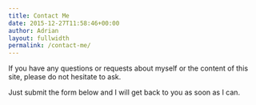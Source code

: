 ```yaml
---
title: Contact Me
date: 2015-12-27T11:58:46+00:00
author: Adrian
layout: fullwidth
permalink: /contact-me/
---
```

<div class="contact-me-page">
  If you have any questions or requests about myself or the content of this site, please do not hesitate to ask.

  Just submit the form below and I will get back to you as soon as I can.

  <contact-form></contact-form>

</div>
<script src="{{site.baseurl}}/scripts/manifest.js"></script>
<script src="{{site.baseurl}}/scripts/contact.js"></script>
